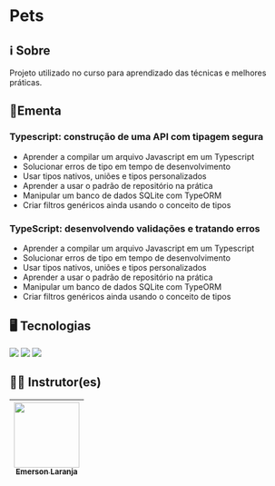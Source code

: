 # Pets

## ℹ️ Sobre

<p>Projeto utilizado no curso para aprendizado das técnicas e melhores práticas.</p>

## 📘Ementa

### Typescript: construção de uma API com tipagem segura

- Aprender a compilar um arquivo Javascript em um Typescript
- Solucionar erros de tipo em tempo de desenvolvimento
- Usar tipos nativos, uniões e tipos personalizados
- Aprender a usar o padrão de repositório na prática
- Manipular um banco de dados SQLite com TypeORM
- Criar filtros genéricos ainda usando o conceito de tipos

### TypeScript: desenvolvendo validações e tratando erros

- Aprender a compilar um arquivo Javascript em um Typescript
- Solucionar erros de tipo em tempo de desenvolvimento
- Usar tipos nativos, uniões e tipos personalizados
- Aprender a usar o padrão de repositório na prática
- Manipular um banco de dados SQLite com TypeORM
- Criar filtros genéricos ainda usando o conceito de tipos

## 🖥️ Tecnologias

<div>
  <img src="https://img.shields.io/badge/HTML-%23E34F26.svg?logo=html5&logoColor=white">
  <img src="https://img.shields.io/badge/CSS-1572B6?logo=css3&logoColor=fff">
  <img src="https://img.shields.io/badge/TypeScript-3178C6?logo=typescript&logoColor=fff">
</div>

## 🧑‍🏫 Instrutor(es)

| [<img loading="lazy" src="https://avatars.githubusercontent.com/u/21970707?v=4" width=115><br><sub>Emerson Laranja</sub>](https://github.com/EmersonLaranja) |
| :-------------------------------------------------------------------------------------------------------------------------------------------------------------------------------------------------------------------------------------------------------------------------------------------------------------------------------------------: |
